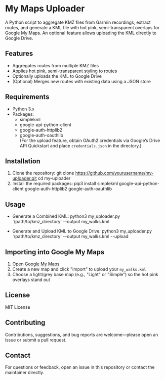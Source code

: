 # My Maps Uploader

A Python script to aggregate KMZ files from Garmin recordings, extract routes, and generate a KML file with hot pink, semi-transparent overlays for Google My Maps. An optional feature allows uploading the KML directly to Google Drive.

## Features
- Aggregates routes from multiple KMZ files
- Applies hot pink, semi-transparent styling to routes
- Optionally uploads the KML to Google Drive
- (Optional) Merges new routes with existing data using a JSON store

## Requirements
- Python 3.x
- Packages:
  - simplekml
  - google-api-python-client
  - google-auth-httplib2
  - google-auth-oauthlib  
(For the upload feature, obtain OAuth2 credentials via Google’s Drive API Quickstart and place `credentials.json` in the directory.)

## Installation
1. Clone the repository:
   git clone https://github.com/yourusername/my-uploader.git
   cd my-uploader
2. Install the required packages:
   pip3 install simplekml google-api-python-client google-auth-httplib2 google-auth-oauthlib

## Usage
- Generate a Combined KML:
  python3 my_uploader.py '/path/to/kmz_directory' --output my_walks.kml

- Generate and Upload KML to Google Drive:
  python3 my_uploader.py '/path/to/kmz_directory' --output my_walks.kml --upload

## Importing into Google My Maps
1. Open [Google My Maps](https://www.google.com/mymaps)
2. Create a new map and click "Import" to upload your `my_walks.kml`
3. Choose a light/grey base map (e.g., "Light" or "Simple") so the hot pink overlays stand out

## License
MIT License

## Contributing
Contributions, suggestions, and bug reports are welcome—please open an issue or submit a pull request.

## Contact
For questions or feedback, open an issue in this repository or contact the maintainer directly.
